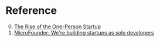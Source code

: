 # Reference

0. [The Rise of the One-Person Startup](https://www.ryancarson.com/blog/rise-of-the-one-person-startup)
0. [MicroFounder: We're building startups as solo developers](https://microfounder.com/)

